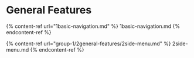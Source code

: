 # General Features

{% content-ref url="1basic-navigation.md" %} 1basic-navigation.md {% endcontent-ref %}

{% content-ref url="group-1/2general-features/2side-menu.md" %} 2side-menu.md {% endcontent-ref %}

